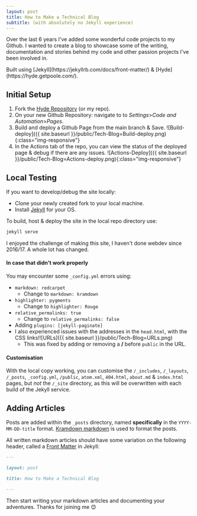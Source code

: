 ```yaml
---
layout: post
title: How to Make a Technical Blog
subtitle: (with absolutely no Jekyll experience)
---
```


<aside><p>Over the last 6 years I've added some wonderful code projects to my Github. I wanted to create a blog to showcase some of the writing, documentation and stories behind my code and other passion projects I've been involved in.</p></aside>
Built using [Jekyll](https://jekyllrb.com/docs/front-matter/) & [Hyde](https://hyde.getpoole.com/).


## Initial Setup

1. Fork the [Hyde Repository](https://github.com/poole/hyde) (or my repo).
2. On your new Github Repository: navigate to to *Settings*>*Code and Automation*>*Pages*.
3. Build and deploy a Github Page from the main branch & Save. ![Build-deploy]({{ site.baseurl }}/public/Tech-Blog=Build-deploy.png){:class="img-responsive"}
4. In the Actions tab of the repo, you can view the status of the deployed page & debug if there are any issues. ![Actions-Deploy]({{ site.baseurl }}/public/Tech-Blog=Actions-deploy.png){:class="img-responsive"}

## Local Testing

If you want to develop/debug the site locally: 
- Clone your newly created fork to your local machine. 
- Install [Jekyll](https://jekyllrb.com/docs/installation/#guides) for your OS.

To build, host & deploy the site in the local repo directory use: 
~~~ cmd
jekyll serve
~~~
<aside><p>I enjoyed the challenge of making this site, I haven't done webdev since 2016/17. A whole lot has changed. </p></aside>

#### In case that didn't work properly
You may encounter some `_config.yml` errors using:
- `markdown: redcarpet`
	- Change to `markdown: kramdown`
- `highlighter: pygments`
	- Change to `highlighter: Rouge`
- `relative_permalinks: true`
	- Change to `relative_permalinks: false`
- Adding `plugins: [jekyll-paginate]`
- I also experienced issues with the addresses in the `head.html`, with the CSS links!![URLs]({{ site.baseurl }}/public/Tech-Blog=URLs.png)
	- This was fixed by adding or removing a **/** before `public` in the URL.

#### Customisation
With the local copy working, you can customise the `/_includes`, `/_layouts`, `/_posts`, `_config.yml`, `/public`, `atom.xml`, `404.html`, `about.md` & `index.html` pages, but *not* the `/_site` directory, as this will be overwritten with each build of the Jekyll service.
## Adding Articles

Posts are added within the `_posts` directory, named **specifically** in the `YYYY-MM-DD-title` format.
[Kramdown markdown](https://kramdown.gettalong.org/syntax.html) is used to format the posts.

All written markdown articles should have some variation on the following header, called a [Front Matter](https://jekyllrb.com/docs/front-matter/) in Jekyll:
~~~ markdown
---

layout: post

title: How to Make a Technical Blog

---
~~~
Then start writing your markdown articles and documenting your adventures.
Thanks for joining me 😊